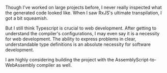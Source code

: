 Though I've worked on large projects before, I never really inspected what the generated code looked like. When I saw RxJS's ultimate transpilation, I got a bit squeamish.

But I still think Typescript is crucial to web development. After getting to understand the compiler's configurations, I may even say it is a necessity for web development. The ability to express problems in clear, understandable type definitions is an absolute necessity for software development.

I am highly considering building the project with the AssemblyScript-to-WebAssembly compiler as well.

